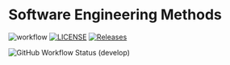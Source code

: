 # Software Engineering Methods
![workflow](https://github.com/KLazdina/sem/actions/workflows/main.yml/badge.svg)
[![LICENSE](https://img.shields.io/github/license/KLazdina/sem.svg?style=flat-square)](https://github.com/KLazdina/sem/blob/master/LICENSE)
[![Releases](https://img.shields.io/github/release/KLazdina/sem/all.svg?style=flat-square)](https://github.com/KLazdina/sem/releases)

![GitHub Workflow Status (develop)](https://img.shields.io/github/workflow/status/KLazdina/sem/build/develop?style=flat-square)